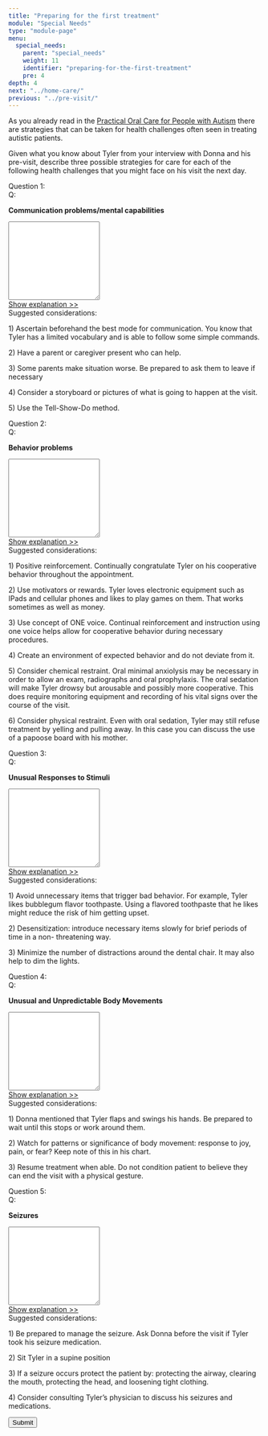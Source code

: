 ```yaml
---
title: "Preparing for the first treatment"
module: "Special Needs"
type: "module-page"
menu:
  special_needs:
    parent: "special_needs"
    weight: 11
    identifier: "preparing-for-the-first-treatment"
    pre: 4
depth: 4
next: "../home-care/"
previous: "../pre-visit/"
---
```

<form method="post" action="."><div class="pageblock"><p>As you already read in the <a href="http://ccnmtl.columbia.edu/projects/pass/SpecialNeeds_Mod5/POCAutism.pdf" target="_blank"> Practical Oral Care for People with Autism</a> there are strategies that can be taken for health challenges often seen in treating autistic patients. </p>
<p>Given what you know about Tyler from your interview with Donna and his pre-visit, describe three possible strategies for care for each of the following health challenges that you might face on his visit the next day.</p>
</div><div class="pageblock mod5-previsit"><div class="cases"><div class="casetitle">Question 1:</div><div class="casecontent"><div class="casequestion"><div class="casequestion-text clearfix"><div class="q-mod5">Q:</div><div class="question-text"><p><strong>Communication problems/mental capabilities</strong></p></div></div><textarea class="form-control" name="question155" rows="10"></textarea></div><div class="casesanswerdisplay clearfix"><a class="moretoggle" href="#q155">Show explanation >></a><div class="toggleable" id="q155"><div class="casequestionexplanation"><div class="casequestionexplanationheader">Suggested considerations:</div><p>1) Ascertain beforehand the best mode for communication.  You know that Tyler has a limited vocabulary and is able to follow some simple commands.</p><p>2) Have a parent or caregiver present who can help. </p><p>3) Some parents make situation worse. Be prepared to ask them to leave if necessary</p><p>4) Consider a storyboard or pictures of what is going to happen at the visit.</p><p>5) Use the Tell-Show-Do method.  </p></div></div></div></div></div>
<div class="cases"><div class="casetitle">Question 2:</div><div class="casecontent"><div class="casequestion"><div class="casequestion-text clearfix"><div class="q-mod5">Q:</div><div class="question-text"><p><strong>Behavior problems</strong></p></div></div><textarea class="form-control" name="question156" rows="10"></textarea></div><div class="casesanswerdisplay clearfix"><a class="moretoggle" href="#q156">Show explanation >></a><div class="toggleable" id="q156"><div class="casequestionexplanation"><div class="casequestionexplanationheader">Suggested considerations:</div><p>1) Positive reinforcement. Continually congratulate Tyler on his cooperative behavior throughout the appointment.  </p><p>2) Use motivators or rewards.  Tyler loves electronic equipment such as IPads and cellular phones and likes to play games on them. That works sometimes as well as money.  </p><p>3) Use concept of ONE voice.  Continual reinforcement and instruction using one voice helps allow for cooperative behavior during necessary procedures.  </p><p>4) Create an environment of expected behavior and do not deviate from it.</p><p>5) Consider chemical restraint.  Oral minimal anxiolysis may be necessary in order to allow an exam, radiographs and oral prophylaxis.  The oral sedation will make Tyler drowsy but arousable and possibly more cooperative.  This does require monitoring equipment and recording of his vital signs over the course of the visit.   </p><p>6) Consider physical restraint.  Even with oral sedation, Tyler may still refuse treatment by yelling and pulling away.  In this case you can discuss the use of a papoose board with his mother.  </p></div></div></div></div></div>
<div class="cases"><div class="casetitle">Question 3:</div><div class="casecontent"><div class="casequestion"><div class="casequestion-text clearfix"><div class="q-mod5">Q:</div><div class="question-text"><p><strong>Unusual Responses to Stimuli</strong></p></div></div><textarea class="form-control" name="question157" rows="10"></textarea></div><div class="casesanswerdisplay clearfix"><a class="moretoggle" href="#q157">Show explanation >></a><div class="toggleable" id="q157"><div class="casequestionexplanation"><div class="casequestionexplanationheader">Suggested considerations:</div><p>1) Avoid unnecessary items that trigger bad behavior.  For example, Tyler likes bubblegum flavor toothpaste.  Using a flavored toothpaste that he likes might reduce the risk of him getting upset.  </p><p>2) Desensitization: introduce necessary items slowly for brief periods of time in a non-    threatening way.</p><p>3) Minimize the number of distractions around the dental chair.  It may also help to dim the lights.  </p></div></div></div></div></div>
<div class="cases"><div class="casetitle">Question 4:</div><div class="casecontent"><div class="casequestion"><div class="casequestion-text clearfix"><div class="q-mod5">Q:</div><div class="question-text"><p><strong>Unusual and Unpredictable Body Movements</strong></p></div></div><textarea class="form-control" name="question158" rows="10"></textarea></div><div class="casesanswerdisplay clearfix"><a class="moretoggle" href="#q158">Show explanation >></a><div class="toggleable" id="q158"><div class="casequestionexplanation"><div class="casequestionexplanationheader">Suggested considerations:</div><p>1) Donna mentioned that Tyler flaps and swings his hands.  Be prepared to wait until this stops or work around them. </p><p>2) Watch for patterns or significance of body movement: response to joy, pain, or fear?  Keep note of this in his chart.  </p><p>3) Resume treatment when able.  Do not condition patient to believe they can end the visit with a physical gesture.</p></div></div></div></div></div>
<div class="cases"><div class="casetitle">Question 5:</div><div class="casecontent"><div class="casequestion"><div class="casequestion-text clearfix"><div class="q-mod5">Q:</div><div class="question-text"><p><strong>Seizures</strong></p></div></div><textarea class="form-control" name="question159" rows="10"></textarea></div><div class="casesanswerdisplay clearfix"><a class="moretoggle" href="#q159">Show explanation >></a><div class="toggleable" id="q159"><div class="casequestionexplanation"><div class="casequestionexplanationheader">Suggested considerations:</div><p>1) Be prepared to manage the seizure.  Ask Donna before the visit if Tyler took his seizure medication.</p><p>2) Sit Tyler in a supine position</p><p>3) If a seizure occurs protect the patient by: protecting the airway, clearing the mouth, protecting the head, and loosening tight clothing. </p><p>4) Consider consulting Tyler’s physician to discuss his seizures and medications.</p></div></div></div></div></div>

</div><div class="submit-container"><input class="btn btn-info btn-submit-section" type="submit" value="Submit" /></div></form>